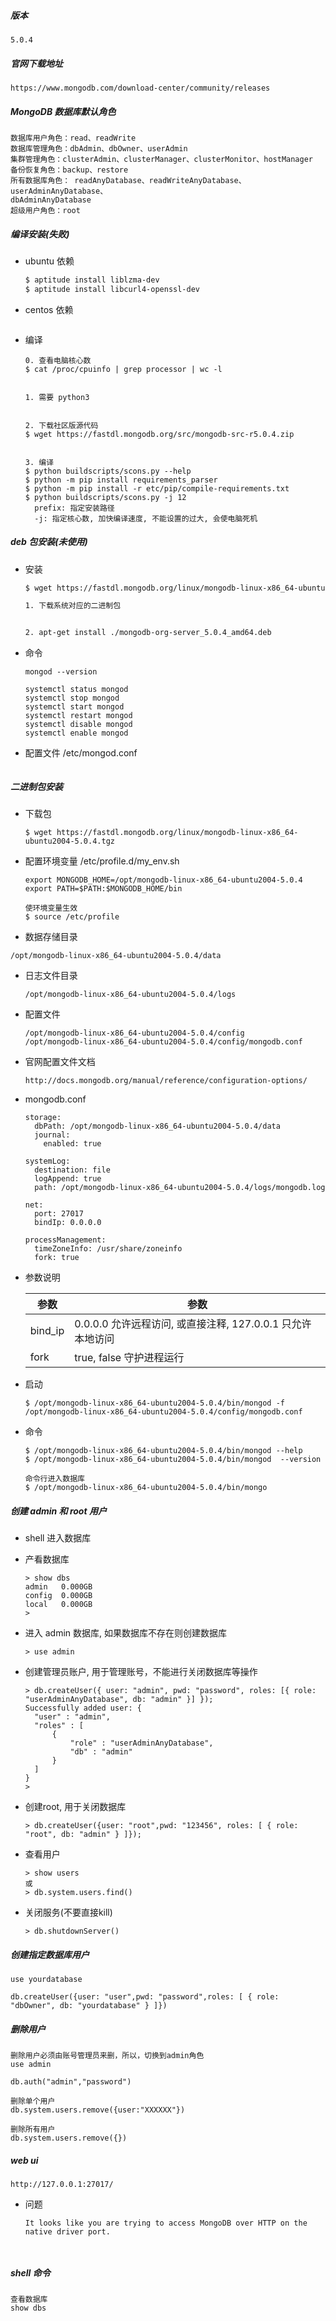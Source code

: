 ##### 版本

```
5.0.4
```

##### 官网下载地址

```
https://www.mongodb.com/download-center/community/releases
```

#####  MongoDB 数据库默认角色

```
数据库用户角色：read、readWrite
数据库管理角色：dbAdmin、dbOwner、userAdmin
集群管理角色：clusterAdmin、clusterManager、clusterMonitor、hostManager
备份恢复角色：backup、restore
所有数据库角色： readAnyDatabase、readWriteAnyDatabase、userAdminAnyDatabase、
dbAdminAnyDatabase
超级用户角色：root
```

##### 编译安装(失败)

- ubuntu 依赖

  ```bash
  $ aptitude install liblzma-dev 
  $ aptitude install libcurl4-openssl-dev
  ```

- centos 依赖

  ```
  ```

- 编译

  ```
  0. 查看电脑核心数
  $ cat /proc/cpuinfo | grep processor | wc -l
  
  
  1. 需要 python3
  
  
  2. 下载社区版源代码
  $ wget https://fastdl.mongodb.org/src/mongodb-src-r5.0.4.zip
  
  
  3. 编译
  $ python buildscripts/scons.py --help
  $ python -m pip install requirements_parser
  $ python -m pip install -r etc/pip/compile-requirements.txt
  $ python buildscripts/scons.py -j 12
  	prefix: 指定安装路径
  	-j: 指定核心数, 加快编译速度, 不能设置的过大, 会使电脑死机
  ```

##### deb 包安装(未使用)

- 安装

  ```bash
  $ wget https://fastdl.mongodb.org/linux/mongodb-linux-x86_64-ubuntu2004-5.0.4.tgz
  
  1. 下载系统对应的二进制包
  
  
  2. apt-get install ./mongodb-org-server_5.0.4_amd64.deb
  ```
  
- 命令

  ```
  mongod --version
  
  systemctl status mongod
  systemctl stop mongod
  systemctl start mongod
  systemctl restart mongod
  systemctl disable mongod
  systemctl enable mongod
  ```

- 配置文件 /etc/mongod.conf

  ```
  
  ```

##### 二进制包安装

- 下载包

  ```
  $ wget https://fastdl.mongodb.org/linux/mongodb-linux-x86_64-ubuntu2004-5.0.4.tgz
  ```

- 配置环境变量 /etc/profile.d/my_env.sh

  ```
  export MONGODB_HOME=/opt/mongodb-linux-x86_64-ubuntu2004-5.0.4 
  export PATH=$PATH:$MONGODB_HOME/bin
  
  使环境变量生效
  $ source /etc/profile
  ```

-  数据存储目录

  ```
  /opt/mongodb-linux-x86_64-ubuntu2004-5.0.4/data
  ```

- 日志文件目录

  ```
  /opt/mongodb-linux-x86_64-ubuntu2004-5.0.4/logs
  ```

- 配置文件 

  ```
  /opt/mongodb-linux-x86_64-ubuntu2004-5.0.4/config
  /opt/mongodb-linux-x86_64-ubuntu2004-5.0.4/config/mongodb.conf
  ```

- 官网配置文件文档

  ```
  http://docs.mongodb.org/manual/reference/configuration-options/
  ```

- mongodb.conf

  ```
  storage:
    dbPath: /opt/mongodb-linux-x86_64-ubuntu2004-5.0.4/data
    journal:
      enabled: true
  
  systemLog:
    destination: file
    logAppend: true
    path: /opt/mongodb-linux-x86_64-ubuntu2004-5.0.4/logs/mongodb.log
  
  net:
    port: 27017
    bindIp: 0.0.0.0
  
  processManagement:
    timeZoneInfo: /usr/share/zoneinfo
    fork: true
  ```

- 参数说明

  | 参数    | 参数                                                       |
  | ------- | ---------------------------------------------------------- |
  | bind_ip | 0.0.0.0 允许远程访问, 或直接注释, 127.0.0.1 只允许本地访问 |
  | fork    | true, false 守护进程运行                                   |

- 启动

  ```
  $ /opt/mongodb-linux-x86_64-ubuntu2004-5.0.4/bin/mongod -f /opt/mongodb-linux-x86_64-ubuntu2004-5.0.4/config/mongodb.conf
  ```

- 命令

  ```
  $ /opt/mongodb-linux-x86_64-ubuntu2004-5.0.4/bin/mongod --help
  $ /opt/mongodb-linux-x86_64-ubuntu2004-5.0.4/bin/mongod  --version
  
  命令行进入数据库
  $ /opt/mongodb-linux-x86_64-ubuntu2004-5.0.4/bin/mongo
  ```

##### 创建 admin 和 root 用户

- shell 进入数据库

- 产看数据库

  ```
  > show dbs
  admin   0.000GB
  config  0.000GB
  local   0.000GB
  >
  ```

- 进入 admin 数据库, 如果数据库不存在则创建数据库

  ```
  > use admin
  ```

- 创建管理员账户, 用于管理账号，不能进行关闭数据库等操作

  ```
  > db.createUser({ user: "admin", pwd: "password", roles: [{ role: "userAdminAnyDatabase", db: "admin" }] });
  Successfully added user: {
  	"user" : "admin",
  	"roles" : [
  		{
  			"role" : "userAdminAnyDatabase",
  			"db" : "admin"
  		}
  	]
  }
  > 
  ```

- 创建root, 用于关闭数据库

  ```
  > db.createUser({user: "root",pwd: "123456", roles: [ { role: "root", db: "admin" } ]});
  ```

- 查看用户

  ```
  > show users
  或
  > db.system.users.find()
  ```

- 关闭服务(不要直接kill)

  ```
  > db.shutdownServer()
  ```

##### 创建指定数据库用户

```
use yourdatabase

db.createUser({user: "user",pwd: "password",roles: [ { role: "dbOwner", db: "yourdatabase" } ]})
```

##### 删除用户

```
删除用户必须由账号管理员来删，所以，切换到admin角色
use admin

db.auth("admin","password")

删除单个用户
db.system.users.remove({user:"XXXXXX"})

删除所有用户
db.system.users.remove({})
```

##### web ui

```
http://127.0.0.1:27017/
```

- 问题

  ```
  It looks like you are trying to access MongoDB over HTTP on the native driver port.
  
  ```

  

```


```



#####  shell 命令

```
查看数据库
show dbs



```



